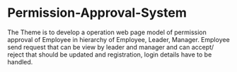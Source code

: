 # Permission-Approval-System
The Theme is to develop a operation web page model of permission approval of Employee in hierarchy of Employee, Leader, Manager. Employee send request that can be view by leader and manager and can accept/ reject that should be updated and registration, login details have to be handled.

